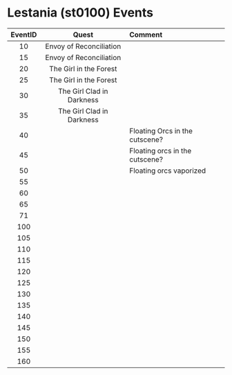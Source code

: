 # Lestania (st0100) Events

| EventID   | Quest | Comment
|:---------:|:-----:|:--------|
| 10        | Envoy of Reconciliation
| 15        | Envoy of Reconciliation
| 20        | The Girl in the Forest
| 25        | The Girl in the Forest
| 30        | The Girl Clad in Darkness
| 35        | The Girl Clad in Darkness
| 40        | | Floating Orcs in the cutscene?
| 45        | | Floating orcs in the cutscene?
| 50        | | Floating orcs vaporized
| 55        | |
| 60
| 65
| 71
| 100
| 105
| 110
| 115
| 120
| 125
| 130
| 135
| 140
| 145
| 150
| 155
| 160